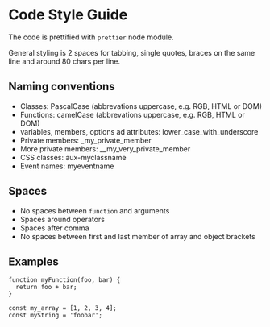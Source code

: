 # Code Style Guide

The code is prettified with `prettier` node module.

General styling is 2 spaces for tabbing, single quotes, braces on the
same line and around 80 chars per line.

## Naming conventions

* Classes: PascalCase (abbrevations uppercase, e.g. RGB, HTML or DOM)
* Functions: camelCase (abbrevations uppercase, e.g. RGB, HTML or DOM)
* variables, members, options ad attributes: lower_case_with_underscore
* Private members: \_my_private_member
* More private members: \__my_very_private_member
* CSS classes: aux-myclassname
* Event names: myeventname

## Spaces

* No spaces between `function` and arguments
* Spaces around operators
* Spaces after comma
* No spaces between first and last member of array and object brackets

## Examples

```
function myFunction(foo, bar) {
  return foo + bar;
}

const my_array = [1, 2, 3, 4];
const myString = 'foobar';
```

